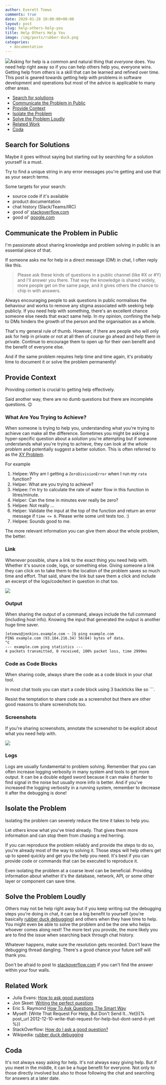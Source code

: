 ```yaml
---
author: Everett Toews
comments: true
date: 2020-01-28 10:00:00+00:00
layout: post
slug: help-others-help-you
title: Help Others Help You
image: /img/posts/rubber-duck.png
categories:
  - documentation
---
```

<img class="img-right" src="{{ page.image }}"/>Asking for help is a common and natural thing that _everyone_ does. You need help right away so if you can help others help you, everyone wins. Getting help from others is a skill that can be learned and refined over time. This post is geared towards getting help with problems in software development and operations but most of the advice is applicable to many other areas.

<!--more-->

* [Search for solutions](#search-for-solutions)
* [Communicate the Problem in Public](#communicate-the-problem-in-public)
* [Provide Context](#provide-context)
* [Isolate the Problem](#isolate-the-problem)
* [Solve the Problem Loudly](#solve-the-problem-loudly)
* [Related Work](#related-work)
* [Coda](#coda)

## Search for Solutions

Maybe it goes without saying but starting out by searching for a solution yourself is a must.

Try to find a unique string in any error messages you're getting and use that as your search terms.

Some targets for your search:

* source code if it's available
* product documentation
* chat history (Slack/Teams/IRC)
* good ol' [stackoverflow.com](https://stackoverflow.com/)
* good ol' [google.com](https://www.google.com/)

## Communicate the Problem in Public

I'm passionate about sharing knowledge and problem solving in public is an essential piece of that.

If someone asks me for help in a direct message (DM) in chat, I often reply like this.

> Please ask these kinds of questions in a public channel (like #X or #Y) and I'll answer you there. That way the knowledge is shared widely, more people get on the same page, and it gives others the chance to chip in with answers.

Always encouraging people to ask questions in public normalises the behaviour and works to remove any stigma associated with seeking help publicly. If you need help with something, there's an excellent chance someone else needs that exact same help. In my opinion, confining the help to DMs hinders the growth of the person and the organisation as a whole.

That's my general rule of thumb. However, if there are people who will only ask for help in private or not at all then of course go ahead and help them in private. Continue to encourage them to open up for their own benefit and the benefit of everyone else.

And if the same problem requires help time and time again, it's probably time to document it or solve the problem permanently!

## Provide Context

Providing context is crucial to getting help effectively.

Said another way, there are no dumb questions but there are incomplete questions. 😉 

### What Are You Trying to Achieve?

When someone is trying to help you, understanding what you're trying to achieve can make all the difference. Sometimes you might be asking a hyper-specific question about a _solution_ you're attempting but if someone understands what you're trying to achieve, they can look at the _whole problem_ and potentially suggest a better solution. This is often referred to as the [XY Problem](https://en.wikipedia.org/wiki/XY_problem).

For example

1. Helpee: Why am I getting a `ZeroDivisionError` when I run my `rate` function?
1. Helper: What are you trying to achieve?
1. Helpee: I'm try to calculate the rate of water flow in this function in litres/minute.
1. Helper: Can the time in minutes ever really be zero?
1. Helpee: Not really ...
1. Helper: Validate the input at the top of the function and return an error message if `time <= 0`. Please write some unit tests too. :)
1. Helpee: Sounds good to me.

The more relevant information you can give them about the whole problem, the better.

### Link

Whenever possible, share a link to the exact thing you need help with. Whether it's source code, logs, or something else. Giving someone a link they can click on to take them to the location of the problem saves so much time and effort. That said, share the link but save them a click and include an excerpt of the logs/code/text in question in chat too.

<img src="/img/posts/help-others-help-you-1.png"/>

### Output

When sharing the output of a command, always include the full command (including host info). Knowing the input that generated the output is another huge time saver.

```
[etoews@jenkins.example.com ~ ]$ ping example.com
PING example.com (93.184.216.34) 56(84) bytes of data.
^C
--- example.com ping statistics ---
4 packets transmitted, 0 received, 100% packet loss, time 2999ms
```

### Code as Code Blocks

When sharing code, always share the code as a code block in your chat tool.

In most chat tools you can start a code block using 3 backticks like so ```.

Resist the temptation to share code as a screenshot but there are other good reasons to share screenshots too.

### Screenshots

If you're sharing screenshots, annotate the screenshot to be explicit about what you need help with.

<img src="/img/posts/help-others-help-you-2.png"/>

### Logs

Logs are usually fundamental to problem solving. Remember that you can often increase logging verbosity in many system and tools to get more output. It can be a double edged sword because it can make it harder to find signal in the noise but usually more info is better. And if you've increased the logging verbosity in a running system, remember to decrease it after the debugging is done!

## Isolate the Problem

Isolating the problem can severely reduce the time it takes to help you.

Let others know what you've tried already. That gives them more information and can stop them from chasing a red herring.

If you can reproduce the problem reliably and provide the steps to do so, you're already most of the way to solving it. Those steps will help others get up to speed quickly and get you the help you need. It's best if you can provide code or commands that can be executed to reproduce it.

Even isolating the problem at a coarse level can be beneficial. Providing information about whether it's the database, network, API, or some other layer or component can save time.

## Solve the Problem Loudly

Others may not be help right away but if you keep writing out the debugging steps you're doing in chat, it can be a big benefit to yourself (you're basically [rubber duck debugging](https://en.wikipedia.org/wiki/Rubber_duck_debugging)) and others when they have time to help. You might even be able to solve the problem and be the one who helps whoever comes along next! The more text you provide, the more likely you are to find the issue when searching back through chat history.

Whatever happens, make sure the resolution gets recorded. Don't leave the debugging thread dangling. There's a good chance your future self will thank you.

Don't be afraid to post to [stackoverflow.com](https://stackoverflow.com/) if you can't find the answer within your four walls.

## Related Work

* Julia Evans: [How to ask good questions](https://jvns.ca/blog/good-questions/)
* Jon Skeet: [Writing the perfect question](https://codeblog.jonskeet.uk/2010/08/29/writing-the-perfect-question/)
* Eric S. Raymond [How To Ask Questions The Smart Way](http://www.catb.org/~esr/faqs/smart-questions.html)
* Myself: [Write That Request For Help, But Don't Send It...Yet]({% post_url 2012-12-10-write-that-request-for-help-but-dont-send-it-yet %})
* StackOverflow: [How do I ask a good question?](https://stackoverflow.com/help/how-to-ask)
* Wikipedia: [rubber duck debugging](https://en.wikipedia.org/wiki/Rubber_duck_debugging)

## Coda

It's not always easy asking for help. It's not always easy giving help. But if you meet in the middle, it can be a huge benefit for everyone. Not only to those directly involved but also to those following the chat and searching for answers at a later date.
